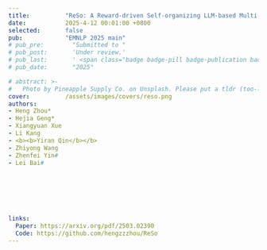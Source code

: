 ```yaml
---
title:          "ReSo: A Reward-driven Self-organizing LLM-based Multi-Agent System for Reasoning Tasks"
date:           2025-4-12 00:01:00 +0800
selected:       false
pub:            "EMNLP 2025 main"
# pub_pre:        "Submitted to "
# pub_post:       'Under review.'
# pub_last:       ' <span class="badge badge-pill badge-publication badge-success">Spotlight</span>'
# pub_date:       "2025"

# abstract: >-
#   Photo by Pineapple Supply Co. on Unsplash. Please put a tldr (too-long-didnt-read, 1~2 sentences) of your publication here. It is not recommended to put the actual abstract here because it is usually too long to fit in. $\LaTeX$ is supported. $a=b+c$.
cover:          /assets/images/covers/reso.png
authors: 
- Heng Zhou*
- Hejia Geng*
- Xiangyuan Xue
- Li Kang
- <b><b>Yiran Qin</b></b>
- Zhiyong Wang
- Zhenfei Yin#
- Lei Bai#







links:
  Paper: https://arxiv.org/pdf/2503.02390
  Code: https://github.com/hengzzzhou/ReSo
---
```

